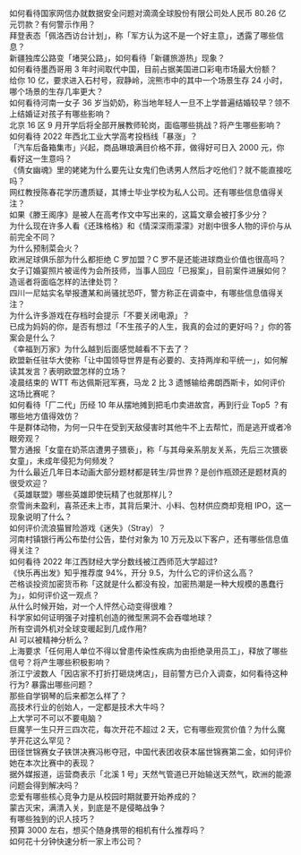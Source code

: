 如何看待国家网信办就数据安全问题对滴滴全球股份有限公司处人民币 80.26 亿元罚款？有何警示作用？  
拜登表态「佩洛西访台计划」，称「军方认为这不是一个好主意」，透露了哪些信息？  
新疆独库公路变「堵哭公路」，如何看待「新疆旅游热」现象？  
如何看待墨西哥用 3 年时间取代中国，目前占据美国进口彩电市场最大份额？  
给你 10 亿，要求进入石村号，寂静岭，浣熊市中的其中一个场景生存 24 小时，哪个场景的生存几率更大？  
如何看待河南一女子 36 岁当奶奶，称当地年轻人一旦不上学普遍结婚较早？领不上结婚证对孩子有哪些影响？  
北京 16 区 9 月开学后将全部开展教师轮岗，面临哪些挑战？将产生哪些影响？  
如何看待 2022 年西北工业大学高考投档线「暴涨」？  
「汽车后备箱集市」兴起，商品琳琅满目价格不菲，做得好可日入 2000 元，你看好这一生意吗？  
《倩女幽魂》里的姥姥为什么要先让女鬼们色诱男人然后才吃他们？就不能直接吃吗？  
网红教授陈春花学历遭质疑，其博士毕业学校为私人公司。还有哪些信息值得关注？  
如果《滕王阁序》是被人在高考作文中写出来的，这篇文章会被打多少分？  
为什么现在许多人看《还珠格格》和《情深深雨濛濛》对剧中很多人物的评价与从前完全不同？  
为什么预制菜会火？  
欧洲足球俱乐部为什么都拒绝 C 罗加盟？C 罗不是还能进球商业价值也很高吗？  
女子订婚宴照片被谣传为会所技师，当事人回应「已报案」，目前案件进展如何？造谣者将面临怎样的法律处罚？  
四川一尼姑实名举报遭某和尚骚扰恐吓，警方称正在调查中，有哪些信息值得关注？  
为什么许多游戏在存档时会提示「不要关闭电源」？  
已成为妈妈的你，是否有想过「不生孩子的人生，我真的会过的更好吗？」你的答案会是什么？  
《幸福到万家》为什么越到后面感觉越看不下去了？  
欧盟新任驻华大使称「让中国领导世界是有必要的、支持两岸和平统一」，如何解读其发言？表明欧盟怎样的立场？  
凌晨结束的 WTT 布达佩斯冠军赛，马龙 2 比 3 遗憾输给弗朗西斯卡，如何评价这场比赛呢？  
如何看待「厂二代」历经 10 年从摆地摊到把毛巾卖进故宫，再到行业 Top5 ？有哪些地方值得效仿？  
牛是群体动物，为何一只牛在受到天敌侵害时其他牛不上去帮忙，而是逃开或者冷眼旁观？  
警方通报「女童在奶茶店遭男子猥亵」，称「与其母亲系朋友关系，先后三次猥亵女童」，未成年侵犯为何频发？  
为什么最近几年日本动画大部分题材都是转生/异世界？是创作瓶颈还是题材真的很受欢迎？  
《英雄联盟》哪些英雄即使玩精了也就那样儿？  
奈雪尚未盈利，喜茶还未上市，其背后果汁、小料、包材供应商却竞相 IPO，这一现象说明了什么？  
如何评价流浪猫冒险游戏《迷失》（Stray）？  
河南村镇银行再公布垫付公告，垫付对象为 10 万元及以下客户，还有哪些信息值得关注？  
如何看待 2022 年江西财经大学分数线被江西师范大学超过?  
《快乐再出发》知乎推荐度 94%，开分 9.5，为什么它的评价这么高？  
芒格谈投资加密货币称「这就是什么都没有投，加密热潮是一种大规模的愚蠢行为」，如何评价这一观点？  
从什么时候开始，对一个人怦然心动变得很难？  
科学家如何证明强子对撞机创造的微型黑洞不会吞噬地球？  
所有空调外机对全球变暖起到几成作用?  
AI 可以被精神分析么？  
上海要求「任何用人单位不得以曾患传染性疾病为由拒绝录用员工」，释放了哪些信号？将产生哪些积极影响？  
浙江宁波数人「因店家不打折打砸烧烤店」，目前警方已介入调查，如何看待这种行为? 暴露出哪些问题？  
那些自学钢琴的后来都怎么样了？  
高技术行业的创始人，一定都是技术大牛吗？  
上大学可不可以不要电脑？  
巨魔芋一生只开三四次花，每次开花不超过 2 天，它有哪些观赏价值？为什么魔芋开花这么罕见？  
田径世锦赛女子铁饼决赛冯彬夺冠，中国代表团收获本届世锦赛第二金，如何评价她在本次比赛中的表现？  
据外媒报道，运营商表示「北溪 1 号」天然气管道已开始输送天然气，欧洲的能源问题会得到解决吗？  
恋爱有哪些核心竞争力是从校园时期就要开始养成的？  
蒙古灭宋，满清入关，到底是不是侵略战争？  
有哪些独到的识人技巧？  
预算 3000 左右，想买个随身携带的相机有什么推荐吗？  
如何花十分钟快速分析一家上市公司？  

